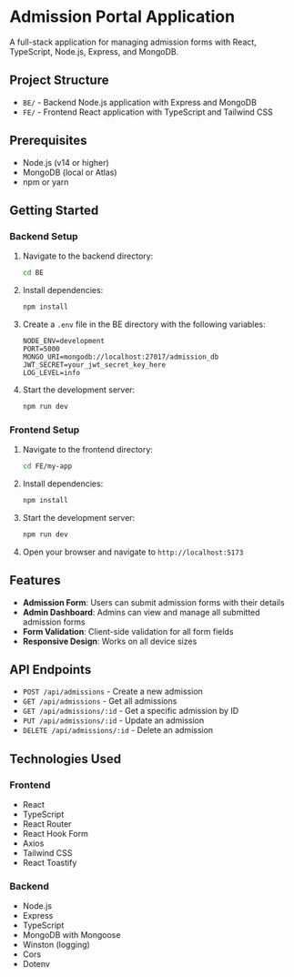 # Admission Portal Application

A full-stack application for managing admission forms with React, TypeScript, Node.js, Express, and MongoDB.

## Project Structure

- `BE/` - Backend Node.js application with Express and MongoDB
- `FE/` - Frontend React application with TypeScript and Tailwind CSS

## Prerequisites

- Node.js (v14 or higher)
- MongoDB (local or Atlas)
- npm or yarn

## Getting Started

### Backend Setup

1. Navigate to the backend directory:

   ```bash
   cd BE
   ```

2. Install dependencies:

   ```bash
   npm install
   ```

3. Create a `.env` file in the BE directory with the following variables:

   ```
   NODE_ENV=development
   PORT=5000
   MONGO_URI=mongodb://localhost:27017/admission_db
   JWT_SECRET=your_jwt_secret_key_here
   LOG_LEVEL=info
   ```

4. Start the development server:
   ```bash
   npm run dev
   ```

### Frontend Setup

1. Navigate to the frontend directory:

   ```bash
   cd FE/my-app
   ```

2. Install dependencies:

   ```bash
   npm install
   ```

3. Start the development server:

   ```bash
   npm run dev
   ```

4. Open your browser and navigate to `http://localhost:5173`

## Features

- **Admission Form**: Users can submit admission forms with their details
- **Admin Dashboard**: Admins can view and manage all submitted admission forms
- **Form Validation**: Client-side validation for all form fields
- **Responsive Design**: Works on all device sizes

## API Endpoints

- `POST /api/admissions` - Create a new admission
- `GET /api/admissions` - Get all admissions
- `GET /api/admissions/:id` - Get a specific admission by ID
- `PUT /api/admissions/:id` - Update an admission
- `DELETE /api/admissions/:id` - Delete an admission

## Technologies Used

### Frontend

- React
- TypeScript
- React Router
- React Hook Form
- Axios
- Tailwind CSS
- React Toastify

### Backend

- Node.js
- Express
- TypeScript
- MongoDB with Mongoose
- Winston (logging)
- Cors
- Dotenv
